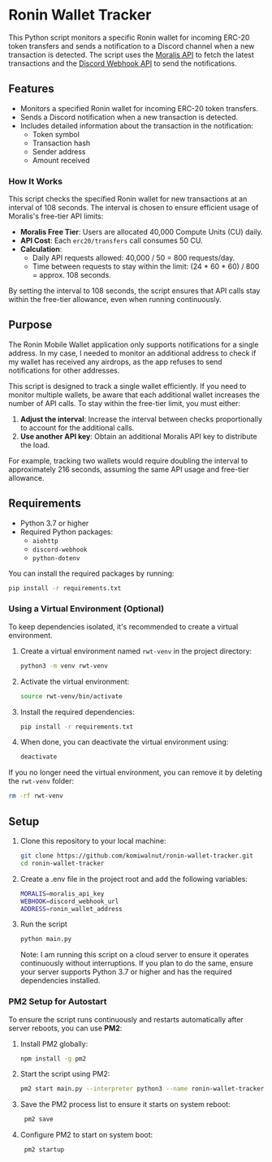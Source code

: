 # Ronin Wallet Tracker

This Python script monitors a specific Ronin wallet for incoming ERC-20 token transfers and sends a notification to a Discord channel when a new transaction is detected. The script uses the [Moralis API](https://moralis.io/) to fetch the latest transactions and the [Discord Webhook API](https://discord.com/developers/docs/resources/webhook) to send the notifications.

## Features

- Monitors a specified Ronin wallet for incoming ERC-20 token transfers.
- Sends a Discord notification when a new transaction is detected.
- Includes detailed information about the transaction in the notification:
  - Token symbol
  - Transaction hash
  - Sender address
  - Amount received

### How It Works

This script checks the specified Ronin wallet for new transactions at an interval of 108 seconds. The interval is chosen to ensure efficient usage of Moralis's free-tier API limits:

- **Moralis Free Tier**: Users are allocated 40,000 Compute Units (CU) daily.
- **API Cost**: Each `erc20/transfers` call consumes 50 CU.
- **Calculation**:  
  - Daily API requests allowed: 40,000 / 50 = 800 requests/day.
  - Time between requests to stay within the limit: (24 * 60 * 60) / 800 = approx. 108 seconds.

By setting the interval to 108 seconds, the script ensures that API calls stay within the free-tier allowance, even when running continuously.

## Purpose

The Ronin Mobile Wallet application only supports notifications for a single address. In my case, I needed to monitor an additional address to check if my wallet has received any airdrops, as the app refuses to send notifications for other addresses.

This script is designed to track a single wallet efficiently. If you need to monitor multiple wallets, be aware that each additional wallet increases the number of API calls. To stay within the free-tier limit, you must either:

1. **Adjust the interval**: Increase the interval between checks proportionally to account for the additional calls.
2. **Use another API key**: Obtain an additional Moralis API key to distribute the load.

For example, tracking two wallets would require doubling the interval to approximately 216 seconds, assuming the same API usage and free-tier allowance.

## Requirements

- Python 3.7 or higher
- Required Python packages:
  - `aiohttp`
  - `discord-webhook`
  - `python-dotenv`

You can install the required packages by running:

```bash
pip install -r requirements.txt
```

### Using a Virtual Environment (Optional)

To keep dependencies isolated, it's recommended to create a virtual environment.

1. Create a virtual environment named `rwt-venv` in the project directory:

    ```bash
    python3 -m venv rwt-venv
    ```

2. Activate the virtual environment:

    ```bash
    source rwt-venv/bin/activate
    ```

3. Install the required dependencies:

    ```bash
    pip install -r requirements.txt
    ```

4. When done, you can deactivate the virtual environment using:

    ```bash
    deactivate
    ```

If you no longer need the virtual environment, you can remove it by deleting the `rwt-venv` folder:

```bash
rm -rf rwt-venv
```

## Setup

1. Clone this repository to your local machine:

   ```bash
   git clone https://github.com/komiwalnut/ronin-wallet-tracker.git
   cd ronin-wallet-tracker
   ```

2. Create a .env file in the project root and add the following variables:

    ```bash
    MORALIS=moralis_api_key
    WEBHOOK=discord_webhook_url
    ADDRESS=ronin_wallet_address
    ```

3. Run the script

    ```bash
    python main.py
    ```
    Note: I am running this script on a cloud server to ensure it operates continuously without interruptions. If you plan to do the same, ensure your server supports Python 3.7 or higher and has the required dependencies installed.

### PM2 Setup for Autostart

To ensure the script runs continuously and restarts automatically after server reboots, you can use **PM2**:

1. Install PM2 globally:

   ```bash
   npm install -g pm2
   ```

2. Start the script using PM2:
    
    ```bash
    pm2 start main.py --interpreter python3 --name ronin-wallet-tracker
    ```

3. Save the PM2 process list to ensure it starts on system reboot:

   ```bash
    pm2 save
   ```

4. Configure PM2 to start on system boot:

   ```bash
    pm2 startup
   ```
